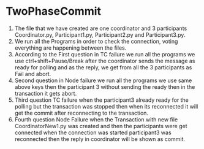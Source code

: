 # TwoPhaseCommit



1.	The file that we have created are one coordinator and 3 participants Coordinator.py, Participant1.py, Participant2.py and Participant3.py.
2.	We run all the Programs in order to check the connection, voting everything are happening between the files.
3.	According to the First question in TC failure we run all the programs we use ctrl+shift+Pause/Break after the coordinator sends the message as ready for polling and as the reply, we get from all the 3 participants as Fail and abort.
4.	Second question in Node failure we run all the programs we use same above keys then the participant 3 without sending the ready then in the transaction it gets abort.
5.	Third question TC failure when the participant3 already ready for the polling but the transaction was stopped then when its reconnected it will get the commit after reconnecting to the transaction.
6.	Fourth question Node Failure when the Transaction with new file CoordinatorNew1.py was created and then the participants were get connected when the connection was started participant3 was reconnected then the reply in coordinator will be shown as commit.

